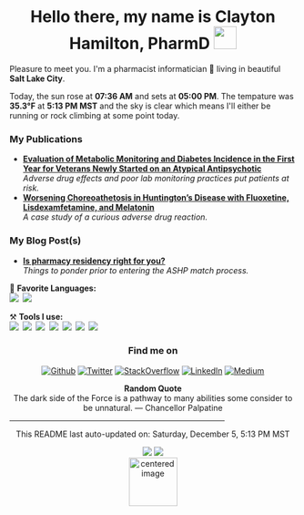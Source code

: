 <h1 align = "center"> Hello there, my name is Clayton Hamilton, PharmD  <img src="https://github.com/claytonjhamilton/claytonjhamilton/blob/main/images/waving_hand.gif" width="40px"></h1>

Pleasure to meet you. I'm a pharmacist informatician 💊 living in beautiful <b>Salt Lake City</b>. 
<p>Today, the sun rose at <b>07:36 AM</b> and sets at <b>05:00 PM</b>. The tempature was <b>35.3°F</b> at <b>5:13 PM MST</b> and the sky is clear which means I&#39;ll either be running or rock climbing at some point today.</p>

<h3>My Publications</h3>
<ul>
  <li><a href="https://www.mdedge.com/fedprac/article/231303/diabetes/evaluation-metabolic-monitoring-and-diabetes-incidence-first-year"><b>Evaluation of Metabolic Monitoring and Diabetes Incidence in the First Year for Veterans Newly Started on an Atypical Antipsychotic</b></a><br/><i>Adverse drug effects and poor lab monitoring practices put patients at risk.</i></li>
  <li><a href="https://www.ncbi.nlm.nih.gov/pmc/articles/PMC6145609/"><b>Worsening Choreoathetosis in Huntington’s Disease with Fluoxetine, Lisdexamfetamine, and Melatonin</b></a><br/><i>A case study of a curious adverse drug reaction.</i></li>
</ul>

<h3>My Blog Post(s)</h3>
<ul>
  <li><a href="https://clayton-hamilton.medium.com/is-a-pharmacy-residency-right-for-you-9660f6e35fcb"><b>Is pharmacy residency right for you?</b></a><br/><i>Things to ponder prior to entering the ASHP match process.</i></li>
</ul>

📄 **Favorite Languages:**
<br>
 <code><img src="https://img.shields.io/badge/-SQL-%2312100E.svg?logo=microsoft-sql-server&logoColor=red&style=for-the-badge"></code><code>&nbsp;<img 
 src="https://img.shields.io/badge/Python-%2312100E.svg?logo=python&style=for-the-badge&logoColor=yellow"></code>

⚒ **Tools I use:**
<br>
<code><img src="https://img.shields.io/badge/-Microsoft%20SQL%20Server-%2312100E.svg?logo=microsoft-sql-server&logoColor=red&style=for-the-badge"></code><code>&nbsp;<img 
src="https://img.shields.io/badge/-Visual%20Studio%20Code-%2312100E.svg?logo=visual-studio-code&style=for-the-badge&logoColor=blue"></code><code>&nbsp;<img 
src="https://img.shields.io/badge/-Visual%20Studio-%2312100E.svg?logo=visual-studio&style=for-the-badge&logoColor=purple"></code><code>&nbsp;<img 
src="https://img.shields.io/badge/-Report%20Builder-%2312100E.svg?logo=Power%20BI&logoColor=red&style=for-the-badge"></code><code>&nbsp;<img 
src="https://img.shields.io/badge/-PowerBI-black?logo=Power%20BI&logoColor=yellow&style=for-the-badge"></code><code>&nbsp;<img 
src="https://img.shields.io/badge/-Git-%2312100E.svg?logo=git&style=for-the-badge"></code><code>&nbsp;<img 
src="https://img.shields.io/badge/-GitHub-black?logo=GitHub&style=for-the-badge"></code>
<br>
<h3 align="center">Find me on</h3>
<p align="center"><a href="https://github.com/claytonjhamilton" target="_blank"><img alt="Github" src="https://img.shields.io/badge/GitHub-%2312100E.svg?&style=for-the-badge&logo=Github&logoColor=white" /></a> <a 
href="https://twitter.com/HamiltonPharmD" target="_blank"><img alt="Twitter" src="https://img.shields.io/badge/twitter-%2312100E.svg?&style=for-the-badge&logo=twitter&logoColor=white" /></a> <a 
href="https://stackoverflow.com/users/14122375/hamiltonpharmd" target="_blank"><img alt="StackOverflow" src="https://img.shields.io/badge/stackoverflow-%2312100E.svg?&style=for-the-badge&logo=stackoverflow&logoColor=orange" /></a> <a 
href="https://www.linkedin.com/in/clayton-j-hamilton" target="_blank"><img alt="LinkedIn" src="https://img.shields.io/badge/linkedin-%2312100E.svg?&style=for-the-badge&logo=linkedin&logoColor=white" /></a> <a 
href="https://medium.com/@clayton-hamilton" target="_blank"><img alt="Medium" src="https://img.shields.io/badge/medium-%2312100E.svg?&style=for-the-badge&logo=medium&logoColor=white" /></a>
</p>
<p align="center">
<b>Random Quote</b>
<br>
<text>The dark side of the Force is a pathway to many abilities some consider to be unnatural. — Chancellor Palpatine</text>
</p>
<hr style="width:75%;text-align:center">
<p align="center">
    <text>This README last auto-updated on: Saturday, December 5, 5:13 PM MST</text>
    <br>
</p>
<p align="center">
<img src="https://github.com/claytonjhamilton/claytonjhamilton/workflows/README%20build/badge.svg"/>
<img src="https://visitor-badge.glitch.me/badge?page_id=claytonjhamilton.claytonjhamilton"/>
<br>
<img alt="centered image" height="85" src="https://github.com/hjnilsson/country-flags/blob/master/svg/us.svg"/>
</p>